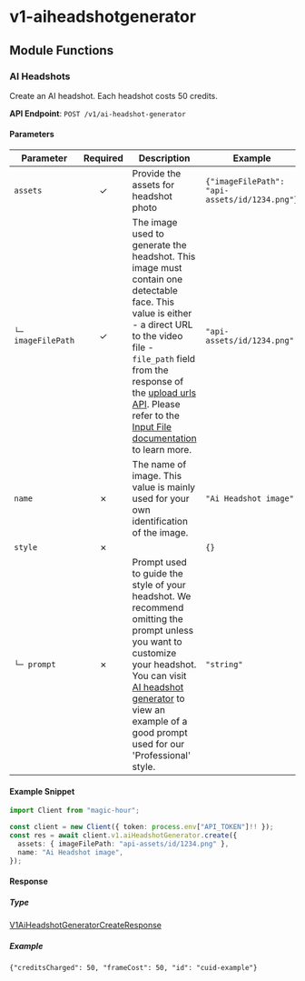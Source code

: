# v1-aiheadshotgenerator

## Module Functions
### AI Headshots <a name="create"></a>

Create an AI headshot. Each headshot costs 50 credits.

**API Endpoint**: `POST /v1/ai-headshot-generator`

#### Parameters

| Parameter | Required | Description | Example |
|-----------|:--------:|-------------|--------|
| `assets` | ✓ | Provide the assets for headshot photo | `{"imageFilePath": "api-assets/id/1234.png"}` |
| `└─ imageFilePath` | ✓ | The image used to generate the headshot. This image must contain one detectable face. This value is either - a direct URL to the video file - `file_path` field from the response of the [upload urls API](https://docs.magichour.ai/api-reference/files/generate-asset-upload-urls).  Please refer to the [Input File documentation](https://docs.magichour.ai/api-reference/files/generate-asset-upload-urls#input-file) to learn more.  | `"api-assets/id/1234.png"` |
| `name` | ✗ | The name of image. This value is mainly used for your own identification of the image. | `"Ai Headshot image"` |
| `style` | ✗ |  | `{}` |
| `└─ prompt` | ✗ | Prompt used to guide the style of your headshot. We recommend omitting the prompt unless you want to customize your headshot. You can visit [AI headshot generator](https://magichour.ai/create/ai-headshot-generator) to view an example of a good prompt used for our 'Professional' style. | `"string"` |

#### Example Snippet

```typescript
import Client from "magic-hour";

const client = new Client({ token: process.env["API_TOKEN"]!! });
const res = await client.v1.aiHeadshotGenerator.create({
  assets: { imageFilePath: "api-assets/id/1234.png" },
  name: "Ai Headshot image",
});

```

#### Response

##### Type
[V1AiHeadshotGeneratorCreateResponse](/src/types/v1-ai-headshot-generator-create-response.ts)

##### Example
`{"creditsCharged": 50, "frameCost": 50, "id": "cuid-example"}`
<!-- CUSTOM DOCS START -->

<!-- CUSTOM DOCS END -->


